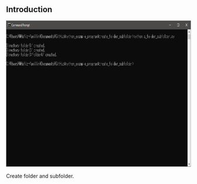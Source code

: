## Introduction

<p align = "center">
  <img src = "https://raw.githubusercontent.com/hafiz-kamilin/miscellaneous_python_program/master/create_folder_subfolder/example.png" width = "700" height = "400"/>
</p>

Create folder and subfolder.
